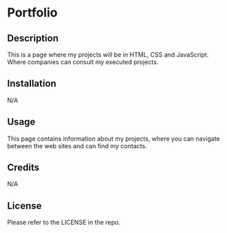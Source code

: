 # Portfolio

## Description

This is a page where my projects will be in HTML, CSS and JavaScript. Where companies can consult my executed projects.

## Installation

N/A

## Usage

This page contains information about my projects, where you can navigate between the web sites and can find my contacts.

## Credits

N/A

## License

Please refer to the LICENSE in the repo.
